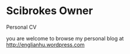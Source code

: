 # Scibrokes Owner
Personal CV

you are welcome to browse my personal blog at <http://englianhu.wordpress.com>
